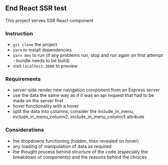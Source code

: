 ## End React SSR test

This project serves SSR React component

### Instruction

- `git clone` the project
- `yarn` to install dependencies
- `yarn dev` to run (if any problems run, stop and run again on first attempt - bundle needs to be build)
- visit `localhost:3000` to preview

### Requirements

- server-side render new navigation component from an Express server
- use the data the same way as if it was an api request that had to be made on the server first
- hover functionality with a hover
- split the data into columns, consider the include_in_menu, include_in_menu_column2, include_in_menu_column3 attribute

### Considerations

- the dropdowns functioning (hidden, then revealed on hover)
- any loading of manipulation of data as required
- the thought process behind structure of the code (especially the breakdown of components) and the reasons behind the choices
